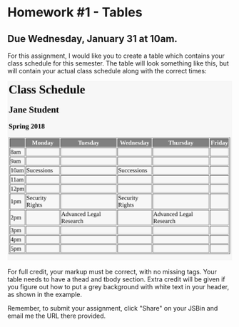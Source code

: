# Homework #1 - Tables

## Due Wednesday, January 31 at 10am.

For this assignment, I would like you to create a table which contains your 
class schedule for this semester. The table will look something like this, but 
will contain your actual class schedule along with the correct times:

![Schedule Table](table.png)

For full credit, your markup must be correct, with no missing tags. Your table 
needs to have a thead and tbody section. Extra credit will be given if you 
figure out how to put a grey background with white text in your header, as 
shown in the example.

Remember, to submit your assignment, click "Share" on your JSBin and email me 
the URL there provided.
